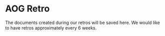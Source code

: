 # AOG Retro

The documents created during our retros will be saved here. We would like to have retros approximately every 6 weeks.
